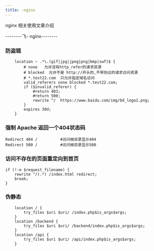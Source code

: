 ```yaml
---
title: -nginx 
---
```


nginx 相关使用文章介绍

--------飞-  nginx--------

### 防盗链

```nginx
    location ~ .*\.(gif|jpg|jpeg|png|bmp|swf)$ {
        # none   允许没有http_refer的请求资源
        # blocked  允许不是 http://开头的,不带协议的请求访问资源
        # *.test22.com  只允许指定域名访问
        valid_referers none blocked *.test22.com;
        if ($invalid_referer) {
            #return 403;
            #return 500;
            rewrite ^/  https://www.baidu.com/img/bd_logo1.png;
        }
        expires 30d;
    }
```

### 强制 Apache 返回一个404状态码

```apacheconf
Redirect 404 /          #访问根目录显示404
Redirect 500 /          #访问根目录显示500
```

### 访问不存在的页面重定向到首页

```nginx
if (!-e $request_filename) {
    rewrite ^/(.*) /index.html redirect;
    break;
}
```

### 伪静态

```nginx
    location / {
        try_files $uri $uri/ /index.php$is_args$args;
    }
    location /backend {
        try_files $uri $uri/ /backend/index.php$is_args$args;
    }
    location /api {
        try_files $uri $uri/ /api/index.php$is_args$args;
    }
```

